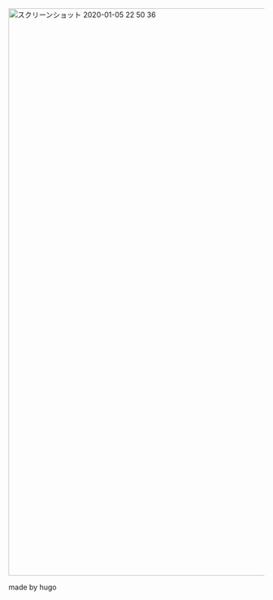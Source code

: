 <img width="1118" alt="スクリーンショット 2020-01-05 22 50 36" src="https://user-images.githubusercontent.com/5325478/71791070-e7b69c00-3076-11ea-85e5-bc6dfbd7248d.png">

made by hugo